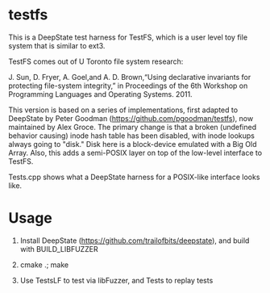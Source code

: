 testfs
======

This is a DeepState test harness for TestFS, which is a user level toy file system that is similar to ext3.

TestFS comes out of U Toronto file system research:

J. Sun, D. Fryer, A. Goel,and A. D. Brown,“Using declarative invariants for protecting file-system integrity,” in Proceedings of the 6th Workshop on Programming Languages and Operating Systems. 2011.

This version is based on a series of implementations, first adapted to DeepState by Peter Goodman (https://github.com/pgoodman/testfs), now maintained by Alex Groce.  The primary change is that a broken (undefined behavior causing) inode hash table has been disabled, with inode lookups always going to "disk."  Disk here is a block-device emulated with a Big Old Array.  Also, this adds a semi-POSIX layer on top of the low-level interface to TestFS.

Tests.cpp shows what a DeepState harness for a POSIX-like interface looks like.

Usage
=====

1.  Install DeepState (https://github.com/trailofbits/deepstate), and build with BUILD_LIBFUZZER

2.  cmake .; make

3.  Use TestsLF to test via libFuzzer, and Tests to replay tests
